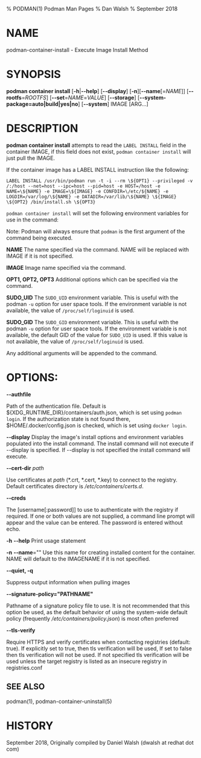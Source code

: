 % PODMAN(1) Podman Man Pages
% Dan Walsh
% September 2018
# NAME
podman-container-install - Execute Image Install Method

# SYNOPSIS
**podman container install**
[**-h**|**--help**]
[**--display**]
[**-n**][**--name**[=*NAME*]]
[**--rootfs**=*ROOTFS*]
[**--set**=*NAME*=*VALUE*]
[**--storage**]
[**--system-package=auto|build|yes|no**]
[**--system**]
IMAGE [ARG...]

# DESCRIPTION
**podman container install** attempts to read the `LABEL INSTALL` field in the container
IMAGE, if this field does not exist, `podman container install` will just pull the IMAGE.

If the container image has a LABEL INSTALL instruction like the following:

`LABEL INSTALL /usr/bin/podman run -t -i --rm \${OPT1} --privileged -v /:/host --net=host --ipc=host --pid=host -e HOST=/host -e NAME=\${NAME} -e IMAGE=\${IMAGE} -e CONFDIR=\/etc/${NAME} -e LOGDIR=/var/log/\${NAME} -e DATADIR=/var/lib/\${NAME} \${IMAGE} \${OPT2} /bin/install.sh \${OPT3}`

`podman container install` will set the following environment variables for use in the command:

Note: Podman will always ensure that `podman` is the first argument of the command being executed.

**NAME**
The name specified via the command.  NAME will be replaced with IMAGE if it is not specified.

**IMAGE**
Image name specified via the command.

**OPT1, OPT2, OPT3**
Additional options which can be specified via the command.

**SUDO_UID**
The `SUDO_UID` environment variable.  This is useful with the podman
`-u` option for user space tools.  If the environment variable is
not available, the value of `/proc/self/loginuid` is used.

**SUDO_GID**
The `SUDO_GID` environment variable.  This is useful with the podman
`-u` option for user space tools.  If the environment variable is
not available, the default GID of the value for `SUDO_UID` is used.
If this value is not available, the value of `/proc/self/loginuid`
is used.

Any additional arguments will be appended to the command.

# OPTIONS:
**--authfile**

Path of the authentication file. Default is ${XDG_RUNTIME\_DIR}/containers/auth.json, which is set using `podman login`.
If the authorization state is not found there, $HOME/.docker/config.json is checked, which is set using `docker login`.

**--display**
Display the image's install options and environment variables
populated into the install command.
The install command will not execute if --display is specified.
If --display is not specified the install command will execute.

**--cert-dir** *path*

Use certificates at *path* (\*.crt, \*.cert, \*.key) to connect to the registry.
Default certificates directory is _/etc/containers/certs.d_.

**--creds**

The [username[:password]] to use to authenticate with the registry if required.
If one or both values are not supplied, a command line prompt will appear and the
value can be entered.  The password is entered without echo.

**-h** **--help**
Print usage statement

**-n** **--name**=""
 Use this name for creating installed content for the container.
 NAME will default to the IMAGENAME if it is not specified.

**--quiet, -q**

Suppress output information when pulling images

**--signature-policy="PATHNAME"**

Pathname of a signature policy file to use.  It is not recommended that this
option be used, as the default behavior of using the system-wide default policy
(frequently */etc/containers/policy.json*) is most often preferred

**--tls-verify**

Require HTTPS and verify certificates when contacting registries (default: true). If explicitly set to true,
then tls verification will be used, If set to false then tls verification will not be used. If not specified
tls verification will be used unless the target registry is listed as an insecure registry in registries.conf

## SEE ALSO
podman(1), podman-container-uninstall(5)

# HISTORY
September 2018, Originally compiled by Daniel Walsh (dwalsh at redhat dot com)
